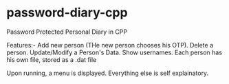 # password-diary-cpp
Password Protected Personal Diary in CPP

Features:-
Add new person (THe new person chooses his OTP).
Delete a person.
Update/Modify a Person's Data.
Show usernames.
Each person has his own file, stored as a .dat file

Upon running, a menu is displayed. Everything else is self explainatory.
